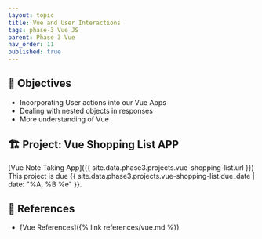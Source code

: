 ```yaml
---
layout: topic
title: Vue and User Interactions
tags: phase-3 Vue JS
parent: Phase 3 Vue
nav_order: 11
published: true
---
```



## 🎯 Objectives

- Incorporating User actions into our Vue Apps
- Dealing with nested objects in responses
- More understanding of Vue

## 🏗️ Project: Vue Shopping List APP

[Vue Note Taking App]({{ site.data.phase3.projects.vue-shopping-list.url }})
This project is due {{ site.data.phase3.projects.vue-shopping-list.due_date | date: "%A, %B %e" }}.

## 🔖 References

- [Vue References]({% link references/vue.md %})
